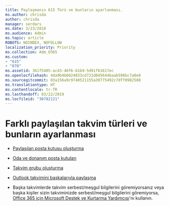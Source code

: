 ```yaml
---
title: Paylaşmanın 615 Türü ve bunların ayarlanması.
ms.author: chrisda
author: chrisda
manager: serdars
ms.date: 3/23/2018
ms.audience: Admin
ms.topic: article
ROBOTS: NOINDEX, NOFOLLOW
localization_priority: Priority
ms.collection: Adm_O365
ms.custom:
- "615"
- "878"
ms.assetid: 361f5405-ac43-46f6-b1b9-5d91f61617ec
ms.openlocfilehash: 4da9b4b6024833cd721d045644baab596bc7a0e8
ms.sourcegitcommit: 03a156a9c9740521155a30775492c7dff0982588
ms.translationtype: HT
ms.contentlocale: tr-TR
ms.lasthandoff: 03/22/2019
ms.locfileid: "30782121"
---
```

# <a name="different-types-of-shared-calendars-and-how-to-set-them-up"></a>Farklı paylaşılan takvim türleri ve bunların ayarlanması

- [Paylaşılan posta kutusu oluşturma](https://support.office.com/article/871a246d-3acd-4bba-948e-5de8be0544c9)
    
- [Oda ve donanım posta kutuları](https://support.office.com/article/9f518a6d-1e2c-4d44-93f3-e19013a1552b)
    
- [Takvim grubu oluşturma](https://support.office.com/article/8385667b-d758-4489-a53f-f542dd01e6ff)
    
- [Outlook takvimini başkalarıyla paylaşma](https://support.office.com/article/353ed2c1-3ec5-449d-8c73-6931a0adab88)
    
- Başka takvimlerde takvim serbest/meşgul bilgilerini göremiyorsanız veya başka kişiler sizin takviminizde serbest/meşgul bilgilerini göremiyorsa, [Office 365 için Microsoft Destek ve Kurtarma Yardımcısı](https://diagnostics.office.com/)'nı kullanın.
    

